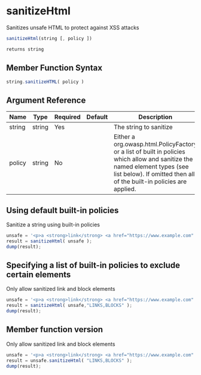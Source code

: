 # sanitizeHtml

Sanitizes unsafe HTML to protect against XSS attacks

```javascript
sanitizeHtml(string [, policy ])
```

```javascript
returns string
```

## Member Function Syntax

```javascript
string.sanitizeHTML( policy )
```

## Argument Reference

| Name | Type | Required | Default | Description | Values |
| --- | --- | --- | --- | --- | --- |
| string | string | Yes |  | The string to sanitize |  |
| policy | string | No |  | Either a org.owasp.html.PolicyFactory or a list of built in policies which allow and sanitize the named element types (see list below).  If omitted then all of the built-in policies are applied. | /Users/garethedwards/development/github/cfdocs/docs/functions/sanitizehtml.md|TABLES |

## Using default built-in policies

Sanitize a string using built-in policies

```javascript
unsafe = '<p>a <strong>link</strong> <a href="https://www.example.com" onClick="doSomethingBad()">test</a></p>';
result = sanitizeHtml( unsafe );
dump(result);
```

## Specifying a list of built-in policies to exclude certain elements

Only allow sanitized link and block elements

```javascript
unsafe = '<p>a <strong>link</strong> <a href="https://www.example.com" onClick="doSomethingBad()">test</a></p>';
result = sanitizeHtml( unsafe,"LINKS,BLOCKS" );
dump(result);
```

## Member function version

Only allow sanitized link and block elements

```javascript
unsafe = '<p>a <strong>link</strong> <a href="https://www.example.com" onClick="doSomethingBad()">test</a></p>';
result = unsafe.sanitizeHtml( "LINKS,BLOCKS" );
dump(result);
```
